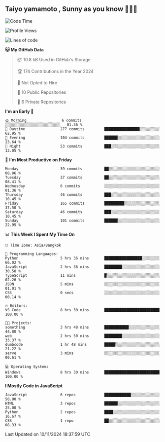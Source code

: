 ## Taiyo yamamoto , Sunny as you know 🫨🫨👋

<!--START_SECTION:waka-->
![Code Time](http://img.shields.io/badge/Code%20Time-18%20hrs%2024%20mins-blue)

![Profile Views](http://img.shields.io/badge/Profile%20Views-4-blue)

![Lines of code](https://img.shields.io/badge/From%20Hello%20World%20I%27ve%20Written-186.4%20thousand%20lines%20of%20code-blue)

**🐱 My GitHub Data** 

> 📦 10.8 kB Used in GitHub's Storage 
 > 
> 🏆 174 Contributions in the Year 2024
 > 
> 🚫 Not Opted to Hire
 > 
> 📜 10 Public Repositories 
 > 
> 🔑 6 Private Repositories 
 > 
**I'm an Early 🐤** 

```text
🌞 Morning                6 commits           ░░░░░░░░░░░░░░░░░░░░░░░░░   01.36 % 
🌆 Daytime                277 commits         ████████████████░░░░░░░░░   62.95 % 
🌃 Evening                104 commits         ██████░░░░░░░░░░░░░░░░░░░   23.64 % 
🌙 Night                  53 commits          ███░░░░░░░░░░░░░░░░░░░░░░   12.05 % 
```
📅 **I'm Most Productive on Friday** 

```text
Monday                   39 commits          ██░░░░░░░░░░░░░░░░░░░░░░░   08.86 % 
Tuesday                  37 commits          ██░░░░░░░░░░░░░░░░░░░░░░░   08.41 % 
Wednesday                6 commits           ░░░░░░░░░░░░░░░░░░░░░░░░░   01.36 % 
Thursday                 46 commits          ███░░░░░░░░░░░░░░░░░░░░░░   10.45 % 
Friday                   165 commits         █████████░░░░░░░░░░░░░░░░   37.50 % 
Saturday                 46 commits          ███░░░░░░░░░░░░░░░░░░░░░░   10.45 % 
Sunday                   101 commits         ██████░░░░░░░░░░░░░░░░░░░   22.95 % 
```


📊 **This Week I Spent My Time On** 

```text
🕑︎ Time Zone: Asia/Bangkok

💬 Programming Languages: 
Python                   5 hrs 36 mins       █████████████████░░░░░░░░   66.02 % 
JavaScript               2 hrs 36 mins       ████████░░░░░░░░░░░░░░░░░   30.58 % 
TypeScript               11 mins             █░░░░░░░░░░░░░░░░░░░░░░░░   02.26 % 
JSON                     5 mins              ░░░░░░░░░░░░░░░░░░░░░░░░░   01.01 % 
CSS                      0 secs              ░░░░░░░░░░░░░░░░░░░░░░░░░   00.14 % 

🔥 Editors: 
VS Code                  8 hrs 30 mins       █████████████████████████   100.00 % 

🐱‍💻 Projects: 
something                3 hrs 48 mins       ███████████░░░░░░░░░░░░░░   44.80 % 
web                      2 hrs 50 mins       ████████░░░░░░░░░░░░░░░░░   33.37 % 
dumbcode                 1 hr 48 mins        █████░░░░░░░░░░░░░░░░░░░░   21.22 % 
serve                    3 mins              ░░░░░░░░░░░░░░░░░░░░░░░░░   00.61 % 

💻 Operating System: 
Windows                  8 hrs 30 mins       █████████████████████████   100.00 % 
```

**I Mostly Code in JavaScript** 

```text
JavaScript               6 repos             ████████████░░░░░░░░░░░░░   50.00 % 
HTML                     3 repos             ██████░░░░░░░░░░░░░░░░░░░   25.00 % 
Python                   2 repos             ████░░░░░░░░░░░░░░░░░░░░░   16.67 % 
CSS                      1 repo              ██░░░░░░░░░░░░░░░░░░░░░░░   08.33 % 
```




 Last Updated on 10/11/2024 18:37:59 UTC
<!--END_SECTION:waka-->
